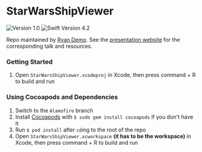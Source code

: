 # StarWarsShipViewer

![Version 1.0](https://img.shields.io/badge/version-1.0-blue.svg)
![Swift Version 4.2](https://img.shields.io/badge/swift-4.2-orange.svg)

Repo maintained by [Ryan Demo](https://rcd.io/). See the [presentation website](https://rcd.io/ios-workshop) for the corresponding talk and resources.

### Getting Started
1. Open `StarWarsShipViewer.xcodeproj` in Xcode, then press command + R to build and run

### Using Cocoapods and Dependencies
1. Switch to the `Alamofire` branch
2. Install [Cocoapods](https://cocoapods.org/) with `$ sudo gem install cocoapods` if you don't have it
3. Run `$ pod install` after `cd`ing to the root of the repo
4. Open `StarWarsShipViewer.xcworkspace` **(it has to be the workspace)** in Xcode, then press command + R to build and run

